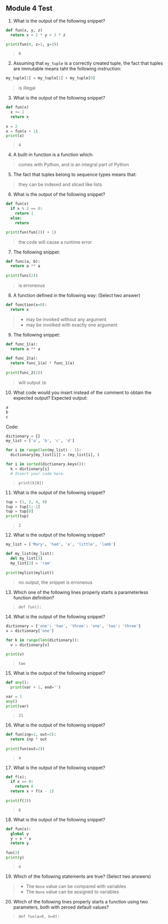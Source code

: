 ## Module 4 Test

1. What is the output of the following snippet?
```python
def fun(x, y, z)
  return x + 2 * y + 3 * z
  
print(fun(0, z=1, y=3))
```
> `9`

2. Assuming that `my_tuple` is a correctly created tuple, the fact that tuples are immutable means taht the following instruction:
```python
my_tuple[1] = my_tuple[1] + my_tuple[0]
```
> is illegal

3. What is the output of the following snippet?
```python
def fun(x)
  x += 1
  return x
  
x = 2
x = fun(x + 1)
print(x)
```
> `4`

4. A built-in function is a function which:
> comes with Python, and is an integral part of Python

5. The fact that tuples belong to sequence types means that:
> they can be indexed and sliced like lists

6. What is the output of the following snippet?
```python
def fun(x)
  if x % 2 == 0:
    return 1
  else:
    return

print(fun(fun(2)) + 1)
```
> the code will cause a runtime error

7. The following snippet:
```python
def func(a, b):
  return a ** a
  
print(func(2))
```
> is erroneous

8. A function defined in the following way: (Select two answer)
```python
def function(x=0):
  return x
```
> - may be invoked without any argument
> - may be involked with exactly one argument

9. The following snippet:
```python
def func_1(a):
  return a ** a
  
def func_2(a):
  return func_1(a) * func_1(a)
  
print(func_2(2))
```
> will output `16`

10. What code would you insert instead of the comment to obtain the expected output?
Expected output:
```python
a
b
c
```
Code:
```python
dictionary = {}
my_list = ['a', 'b', 'c', 'd']

for i in range(len(my_list) - 1):
  dictionary[my_list[i]] = (my_list[i], )

for i in sorted(dictionary.keys()):
  k = dictionary[i]
  # Insert your code here.
```
> `print(k[0])`

11. What is the output of the following snippet?
```python
tup = (1, 2, 4, 8)
tup = tup[1:-1]
tup = tup[0]
print(tup)
```
> `2`

12. What is the output of the following snippet?
```python
my_list = ['Mary', 'had', 'a', 'little', 'lamb']

def my_list(my_list):
  del my_list[3]
  my_list[3] = 'ram'
  
print(mylist(mylist))
```
> no output, the snippet is erroneous

13. Which one of the following lines properly starts a parameterless function definition?
> `def fun():`

14. What is the output of the following snippet?
```python
dictionary = {'one': 'two', 'three': 'one', 'two': 'three'}
v = dictionary['one']

for k in range(len(dictionary)):
  v = dictionary[v]

print(v)
```
> `two`

15. What is the output of the following snippet?
```python
def any():
  print(var + 1, end='')
  
var = 1
any()
print(var)
```
> `21`

16. What is the output of the following snippet?
```python
def fun(inp=2, out=3):
  return inp * out
  
print(fun(out=2))
```
> `4`

17. What is the output of the following snippet?
```python
def f(x):
  if x == 0:
    return 0
  return x + f(x - 1)
  
print(f(3))
```
> `6`

18. What is the output of the following snippet?
```python
def fun(x):
  global y
  y = x * x
  return y
  
fun(2)
print(y)
```
> `4`

19. Which of the following statements are true? (Select two answers)
> - The `None` value can be compared with variables
> - The `None` value can be assigned to variables

20. Which of the following lines properly starts a function using two parameters, both with zeroed default values?
> `def fun(a=0, b=0):`
